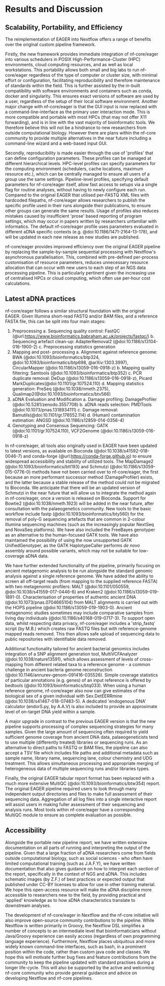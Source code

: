 # Results and Discussion

## Scalability, Portability, and Efficiency

The reimplementation of EAGER into Nextflow offers a range of benefits over the original custom pipeline framework.

Firstly, the new framework provides immediate integration of nf-core/eager into various schedulers in POSIX High-Performance-Cluster (HPC) environments, cloud computing resources, and as well as local workstations. This portability allows both small and big labs to run nf-core/eager regardless of the type of computer or cluster size, with minimal effort or configuration, facilitating reproducibility and therefore maintenance of standards within the field. This is further assisted by the in-built compatibility with software environments and containers such as conda, docker and singularity. This ensures exact versions of software are used by a user, regardless of the setup of their local software environment. Another major change with nf-core/eager is that the GUI input is now replaced with a command-line-interface as the primary user interaction mode. This is more compatible and portable with most HPCs (that may not offer X11 forwarding), and is in line with the vast majority of bioinformatic tools. We therefore believe this will not be a hindrance to new researchers from outside computational biology. However there are plans within the nf-core community to provide multiple alternatives in the near future including a command-line wizard and a web-based input GUI.

Secondly, reproducibility is made easier through the use of 'profiles' that can define configuration parameters. These profiles can be managed at different hierarchical levels. HPC-level profiles can specify parameters for the computing environment (schedulers, cache locations, maximum resource etc.), which can be centrally managed to ensure all users of a group use the same settings. Pipeline-level profiles, specifying default parameters for nf-core/eager itself, allow fast access to setups via a single flag for routine analyses, without having to newly configure each run. Compared to the original EAGER that utilised per-FASTQ XML files with hardcoded filepaths, nf-core/eager allows researchers to publish the specific profile used in their runs alongside their publications, to ensure other groups can generate the same results. Usage of profiles also reduces mistakes caused by insufficient 'prose' based reporting of program settings, which may occur in papers written by researchers unfamiliar with informatics. The default nf-core/eager profile uses parameters evaluated in different aDNA specific contexts (e.g. @doi:10.1186/1471-2164-13-178), and will be updated in each new release as new studies are published.

nf-core/eager provides improved efficiency over the original EAGER pipeline by replacing the sample-by-sample sequential processing with Nextflow's asynchronous parallelisation. This, combined with pre-defined per-process customisation of resource parameters, reduces unnecessary resource allocation that can occur with new users to each step of an NGS data processing pipeline. This is particularly pertinent given the increasing use of centralised HPCs or cloud computing, which often use per-hour cost calculations.

## Latest aDNA practices

nf-core/eager follows a similar structural foundation with the original EAGER. Given Illumina short-read FASTQ and/or BAM files, and a reference FASTA file, this can be split into four main stages:

1. Preprocessing
   a. Sequencing quality control: FastQC (@url:https://www.bioinformatics.babraham.ac.uk/projects/fastqc/)
   b. Sequencing artefact clean-up: AdapterRemoval2 (@doi:10.1186/s13104-016-1900-2)
   c. Preprocessing statistics generation
2. Mapping and post- processing
   a. Alignment against reference genome: BWA (@doi:10.1093/bioinformatics/btp324, @doi:10.1093/bioinformatics/btp698, @arXiv:1303.3997), CircularMapper (@doi:10.1186/s13059-016-0918-z)
   b. Mapping quality filtering: Samtools (@doi:10.1093/bioinformatics/btp352)
   c. PCR duplicate removal: DeDup (@doi:10.1186/s13059-016-0918-z), Picard MarkDuplicates(@doi:10.1101/gr.107524.110)
   d. Mapping statistics generation: PreSeq (@doi:10.1038/nmeth.2375), Qualimap2(@doi:10.1093/bioinformatics/btv566)
3. aDNA Evaluation and Modification
   a. Damage profiling: DamageProfiler (@doi:10.5281/zenodo.3557708)
   b. aDNA reads selection: PMDTools (@doi:10.1073/pnas.1318934111)
   c. Damage removal: Bamutils(@doi:10.1101/gr.176552.114)
   d. (Human) contamination estimation: ANGSD (@doi:10.1186/s12859-014-0356-4)
4. Genotyping and Consensus Sequencing: GATK (@doi:10.1101/gr.107524.110), VCF2Genome (@doi:10.1186/s13059-016-0918-z)

In nf-core/eager, all tools also originally used in EAGER have been updated to latest versions, as available on Bioconda (@doi:10.1038/s41592-018-0046-7) and conda-forge (@url:https://conda-forge.github.io) to ensure widespread accessibility and stability of utilized tools. The MapDamage2 (@doi:10.1093/bioinformatics/btt193) and Schmutzi (@doi:10.1186/s13059-015-0776-0) methods have not been carried over to nf-core/eager, the first because an more performant successor method (DamageProfiler) exists, and the latter because a stable release of the method could not be migrated to Bioconda. We anticipate that there will be an updated version of Schmutzi in the near future that will allow us to integrate the method again in nf-core/eager, once a version is released on Bioconda. Support for Bowtie2 (@doi:10.1038/nmeth.1923) will be added in the near future, after consultation with the palaeogenetics community. New tools to the basic workflow include fastp (@doi:10.1093/bioinformatics/bty560) for the removal of poly-G sequencing artefacts that are common in 2-colour Illumina sequencing machines (such as the increasingly popular NextSeq and NovaSeq platforms). We have also included the FreeBayes genotyper as an alternative to the human-focused GATK tools. We have also maintained the possibility of using the now unsupported GATK UnifiedGenotyper, as the GATK HaplotypeCaller performs _de novo_ assembly around possible variants, which may not be suitable for low-coverage aDNA data.

We have further extended functionality of the pipeline, primarily focusing on ancient metagenomic analysis to be run alongside the standard genomic analysis against a single reference genome. We have added the ability to screen all off-target reads (from mapping to the supplied reference FASTA) with two metagenomic profilers: MALT (@doi:10.1101/050559, @doi:10.1038/s41559-017-0446-6) and Kraken2 (@doi:10.1186/s13059-019-1891-0). Characterisation of properties of authentic ancient DNA (@doi:10.1073/pnas.0704665104) from MALT alignments is carried out with the HOPS pipeline (@doi:10.1186/s13059-019-1903-0). Ancient metagenomic studies sometimes may include comparative samples from living day individuals (@doi:10.1186/s40168-019-0717-3). To support open data, whilst respecting data privacy, nf-core/eager includes a 'strip_fastq' script (by M.B.) which creates raw FASTQ files but with reference-genome mapped reads removed. This then allows safe upload of sequencing data to public repositories with identifiable data removed.

Additional functionality tailored for ancient bacterial genomics includes integration of a SNP alignment generation tool, MultiVCFAnalyzer (@doi:10.1038/nature13591), which allows assessment of levels of cross-mapping from different related taxa to a reference genome  - a common challenge in ancient bacteria genome reconstruction (@doi:10.1146/annurev-genom-091416-035526). Simple coverage statistics of particular annotations (e.g. genes) of an input reference is offered by bedtools (@doi:10.1093/bioinformatics/btq033). When using a human reference genome, nf-core/eager also now can give estimates of the biological sex of a given individual with Sex.DetEERRmine (@doi:10.1038/s41467-018-07483-5). A dedicated 'endogenous DNA' calculator (endorS.py, by A.A.V) is also included to provide an approximate level of on-target DNA yield within a sample.

A major upgrade in contrast to the previous EAGER version is that the new pipeline supports processing of complex sequencing strategies for many samples. Given the large amount of sequencing often required to yield sufficient genome coverage from ancient DNA data, palaeogeneticists tend to use multiple (differently treated) libraries or sequencing runs. As an alternative to direct paths to FASTQ or BAM files, the pipeline can also accept a TSV file which includes file paths and additional metadata such as sample name, library name, sequencing lane, colour chemistry and UDG treatment. This allows simultaneous processing and appropriate merging of heterogeneous data of multiple sequencing runs and/or libraries types.

Finally, the original EAGER tabular report format has been replaced with a much more extensive MultiQC (@doi:10.1093/bioinformatics/btw354) report. The original EAGER pipeline required users to look through many independent output directories and files to make full assessment of their sequencing data. Aggregation of all log files into a single interactive report will assist users in making fuller assessment of their sequencing and analysis runs. Most tools within nf-core/eager have a corresponding MultiQC module to ensure as complete evaluation as possible.

## Accessibility

Alongside the portable new pipeline report, we have written extensive documentation on all parts of running and interpreting the output of the pipeline. Given that a large fraction of aDNA researchers come from fields outside computational biology, such as social sciences - who often have limited computational training (such as J.A.F.Y), we have written documentation that also gives guidance on how to interpret each section of the report, specifically in the context of NGS and aDNA. This includes schematic images (by Z.F.) of best practices or expected output that published under CC-BY licenses to allow for use in other training material. We hope this open-access resource will make the aDNA discipline more accessible to researchers new to the field, by providing practical and 'applied' knowledge as to how aDNA characteristics translate to downstream analyses.

The development of nf-core/eager in Nextflow and the nf-core initiative will also improve open-source community contributions to the pipeline. While Nextflow is written primarily in Groovy, the Nextflow DSL simplifies a number of concepts to an intermediate level that bioinformaticians without Java/Groovy experience can easily access (regardless of own programming language experience). Furthermore, Nextflow places ubiquitous and more widely known command-line interfaces, such as bash, in a prominent position within the code, rather than custom java code and classes. We hope this will motivate further bug fixes and feature contributions from the community to keep the pipeline updated with standard practises during a longer life-cycle. This will also be supported by the active and welcoming nf-core community who provide general guidance and advice on developing Nextflow and nf-core pipelines.
